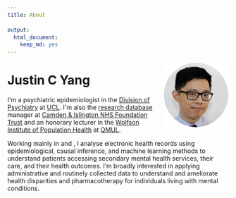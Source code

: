 ```yaml
---
title: About

output:
  html_document:
    keep_md: yes
---
```

<img src="profile_circle.png" alt="Headshot of Justin C Yang" style="max-width:30%;min-width:60px;float:right;" alt="Justin C Yang, PhD" />

# Justin C Yang
I'm a psychiatric epidemiologist in the [Division of Psychiatry](https://www.ucl.ac.uk/psychiatry) at [UCL](https://www.ucl.ac.uk). I'm also the [research database](https://www.candi.nhs.uk/health-professionals/research/ci-research-database) manager at [Camden & Islington NHS Foundation Trust](https://www.candi.nhs.uk) and an honorary lecturer in the [Wolfson Institute of Population Health](https://www.qmul.ac.uk/wiph) at [QMUL](https://www.qmul.ac.uk).

Working mainly in <i class="fa-brands fa-r-project"></i> and <i class="fa-brands fa-python"></i>, I analyse electronic health records using epidemiological, causal inference, and machine learning methods to understand patients accessing secondary mental health services, their care, and their health outcomes. I’m broadly interested in applying administrative and routinely collected data to understand and ameliorate health disparities and pharmacotherapy for individuals living with mental conditions.

<center>
<a href = "/cv/cv.pdf" aria-label="CV of Justin C Yang"><i class="ai ai-cv fa-3x"></i></a> 
</center>
